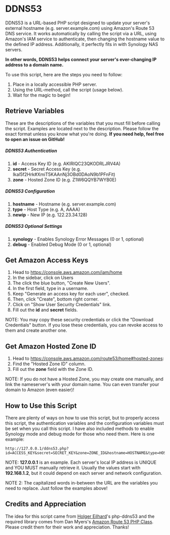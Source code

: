DDNS53
=======

DDNS53 is a URL-based PHP script designed to update your server's external hostname (e.g. server.example.com) using Amazon's Route 53 DNS service. It works automatically by calling the script via a URL, using Amazon's IAM service to authenticate, then changing the hostname value to the defined IP address. Additionally, it perfectly fits in with Synology NAS servers.

__In other words, DDNS53 helps connect your server's ever-changing IP address to a domain name.__

To use this script, here are the steps you need to follow:

1. Place in a locally accessible PHP server.
2. Using the URL-method, call the script (usage below).
3. Wait for the magic to begin!

## Retrieve Variables
These are the descriptions of the variables that you must fill before calling the script. Examples are located next to the description. Please follow the exact format unless you know what you're doing. __If you need help, feel free to open an issue on GitHub!__

##### DDNS53 Authentication
1. __id__ - Access Key ID (e.g. AKIRIQC23QKODRLJRV4A)
2. __secret__ - Secret Access Key (e.g. Ikal5f2Hrk#XmiT5KAAnNj3OBd0DAoN9b1PFnFit)
3. __zone__ - Hosted Zone ID (e.g. Z1W6QQYB7WYB0E)

##### DDNS53 Configuration
1. __hostname__ - Hostname (e.g. server.example.com)
2. __type__ - Host Type (e.g. A, AAAA)
3. __newip__ - New IP (e.g. 122.23.34.128)

##### DDNS53 Optional Settings
1. __synology__ - Enables Synology Error Messages (0 or 1, optional)
2. __debug__ - Enabled Debug Mode (0 or 1, optional)

## Get Amazon Access Keys
1. Head to https://console.aws.amazon.com/iam/home
2. In the sidebar, click on Users
3. The click the blue button, "Create New Users".
4. In the first field, type in a username.
5. Keep "Generate an access key for each user", checked.
6. Then, click "Create", bottom right corner.
7. Click on "Show User Security Credentials" link.
8. Fill out the __id__ and __secret__ fields.

NOTE: You may copy these security credentials or click the "Download Credentials" button. If you lose these credentials, you can revoke access to them and create another one.

## Get Amazon Hosted Zone ID
1. Head to https://console.aws.amazon.com/route53/home#hosted-zones:
2. Find the "Hosted Zone ID" column.
3. Fill out the __zone__ field with the Zone ID.

NOTE: If you do not have a Hosted Zone, you may create one manually, and link the nameserver's with your domain name. You can even transfer your domain to Amazon (even easier)!

## How to Use this Script
There are plenty of ways on how to use this script, but to properly access this script, the authentication variables and the configuration variables must be set when you call this script. I have also included methods to enable Synology mode and debug mode for those who need them. Here is one example:

```
http://127.0.0.1/ddns53.php?id=ACCESS_KEY&secret=SECRET_KEY&zone=ZONE_ID&hostname=HOSTNAME&type=HOST_TYPE&newip=NEWIP&synology=SYNOLOGY&debug=DEBUG
```

NOTE: __127.0.0.1__ is an example. Each server's local IP address is UNIQUE and YOU MUST manually retrieve it. Usually the values start with __192.168.1.2__, but it could depend on each server and network configuration.

NOTE 2: The capitalized words in-between the URL are the variables you need to replace. Just follow the examples above!

## Credits and Appreciation
The idea for this script came from [Holger Eilhard](http://holgr.com/)'s php-ddns53 and the required library comes from Dan Myers's [Amazon Route 53 PHP Class](http://sourceforge.net/projects/php-r53/). Please credit them for their work and appreciation. Thanks!